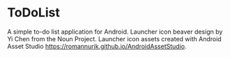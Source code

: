 # ToDoList
A simple to-do list application for Android. Launcher icon beaver design by Yi Chen from the Noun Project.
Launcher icon assets created with Android Asset Studio https://romannurik.github.io/AndroidAssetStudio.
